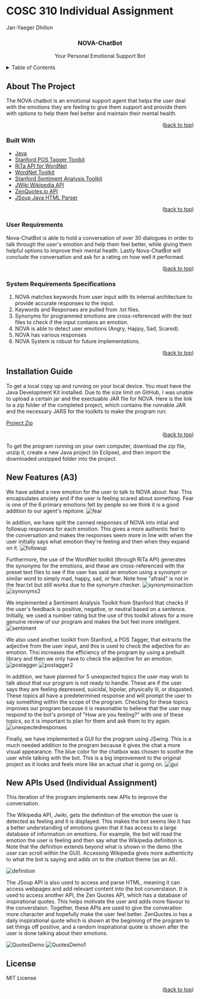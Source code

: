 # COSC 310 Individual Assignment
Jan-Yaeger Dhillon


<!--  PROJECT TITLE -->

<div align="center">
<h3 align="center">NOVA-ChatBot</h3>
  <p align="center">Your Personal Emotional Support Bot</p>
</div>

<!--  TABLE OF CONTENTS -->

<details>
  <summary>Table of Contents</summary>
  <ol>
    <li>
      <a href="#about-the-project">About The Project</a>
      <ul>
        <li><a href="#built-with">Built With</a></li>
        <li><a href="#user-requirements">User Requirements</a></li>
        <li><a href="#system-requirements">System Requirements Specifications</a></li>
      </ul>
    </li>
    <li>
      <a href="#Installation Guide">Installation Guide</a>
    </li>
    <li>
      <a href="#New Features (A3)">New Features (A3)</a>
    </li>
    <li>
    <a href="#New APIs used (Individual Assignment)">New APIs used (Individual Assignment)</a>
    <li><a href="#license">License</a></li>
  </ol>
</details>


<!-- ABOUT THE PROJECT -->
## About The Project

The NOVA chatbot is an emotional support agent that helps the user deal with the emotions they are feeling to give them support and provide them with options to  help them feel better and maintain their mental health. 


<p align="right">(<a href="#top">back to top</a>)</p>



### Built With

* [Java](https://www.java.com/en/)
* [Stanford POS Tagger Toolkit](https://nlp.stanford.edu/software/tagger.shtml)
* [RiTa API for WordNet](https://rednoise.org/rita/)
* [WordNet Toolkit](https://wordnet.princeton.edu/)
* [Stanford Sentiment Analysis Toolkit](https://nlp.stanford.edu/sentiment/)
* [JWiki Wikipedia API](https://github.com/viralvaghela/Jwiki)
* [ZenQuotes.io API](https://zenquotes.io)
* [JSoup Java HTML Parser](https://jsoup.org)

<p align="right">(<a href="#top">back to top</a>)</p>


### User Requirements

Nova-ChatBot is able to hold a conversation of over 30 dialogues in order to talk through the user's emotion and help them feel better, while giving them helpful options to improve their mental heatlh. Lastly Nova-ChatBot will conclude the conversation and ask for a rating on how well it performed. 

<p align="right">(<a href="#top">back to top</a>)</p>

### System Requirements Specifications

1. NOVA matches keywords from user input with its internal architecture to provide accurate responses to the input. 
2. Keywords and Responses are pulled from .txt files. 
3. Synonyms for programmed emotions are cross-referenced with the text files to check if the input contains an emotion.
4. NOVA is able to detect user emotions (Angry, Happy, Sad, Scared).
5. NOVA has various responses 
6. NOVA System is robust for future implementations. 

<p align="right">(<a href="#top">back to top</a>)</p>


<!-- INSTALLATION GUIDE -->

## Installation Guide

To get a local copy up and running on your local device. You must have the Java Development Kit installed. Due to the size limit on GitHub, I was unable to upload a certain jar and the exectuable JAR file for NOVA. Here is the link to a zip folder of the completed project, which contains the runnable JAR and the necessary JARS for the toolkits to make the program run: 

[Project Zip](https://drive.google.com/file/d/1S4_HC_R2weywpceMh--Sopgen1ce32ES/view?usp=sharing)

<p align="right">(<a href="#top">back to top</a>)</p>

To get the program running on your own computer, download the zip file, unzip it, create a new Java project (in Eclipse), and then import the downloaded unzipped folder into the project.

<!-- NEW FEATURES (A3) -->

## New Features (A3)

We have added a new emotion for the user to talk to NOVA about: fear. This encapsulates anxiety and if the user is feeling scared about something. Fear is one of the 6 primary emotions felt by people so we think it is a good addition to our agent's repitoire. 
![fear](./novafear.png)

In addtion, we have split the canned responses of NOVA into intial and followup responses for each emotion. This gives a more authentic feel to the conversation and makes the responses seem more in line with when the user initially says what emotion they're feeling and then when they expand on it.
![followup](./novafollowup.png)

Furthermore, the use of the WordNet toolkit (through RiTa API) generates the synonyms for the emotions, and these are cross-referenced with the preset text files to see if the user has said an emotion using a synonym or similar word to simply mad, happy, sad, or fear. Note how "afraid" is not in the fear.txt but still works due to the synonym checker.
![synonymsinaction](./synonymsinaction.png)
![synonyms2](./synonymchecker.png)


We implemented a Sentiment Analysis Toolkit from Stanford that checks if the user's feedback is positive, negative, or neutral based on a sentence. Initially, we used a number rating but the use of this toolkit allows for a more genuine review of our program and makes the bot feel more intelligent. 
![sentiment](./novarating.png)

We also used another toolkit from Stanford, a POS Tagger, that extracts the adjective from the user input, and this is used to check the adjective for an emotion. Thsi increases the efficiency of the program by using a prebuilt library and then we only have to check the adjective for an emotion.
![postagger](postagger.png)
![postagger2](postaggerinaction.png)

In addition, we have planned for 5 unexpected topics the user may wish to talk about that our program is not ready to handle. These are if the user says they are feeling depressed, suicidal, bipolar, physically ill, or disgusted. These topics all have a predetermined response and will prompt the user to say something within the scope of the program. Checking for these topics improves our program because it is reasonable to believe that the user may respond to the bot's prompt of "How are you feeling?" with one of these topics, so it is important to plan for them and ask them to try again. 
![unexpectedresponses](./novaunexpectedtopics.png)

Finally, we have implemented a GUI for the program using JSwing. This is a much needed addition to the program because it gives the chat a more visual appearance. The blue color for the chatbox was chosen to soothe the user while talking with the bot. This is a big improvement to the original project as it looks and feels more like an actual chat is going on. 
![gui](./novagui.png)

<!-- NEW APIs USED (INDIVIDUAL ASSIGNMENT) -->

## New APIs Used (Individual Assignment)

This iteration of the program implements new APIs to improve the conversation. 

The Wikipedia API, Jwiki, gets the definition of the emotion the user is detected as feeling and it is displayed. This makes the bot seems like it has a better understanding of emotions given that it has access to a large database of information on emotions. For example, the bot will read the emotion the user is feeling and then say what the Wikipedia definition is. Note that the definition extends beyond what is shown in the demo (the user can scroll within the GUI). Accessing Wikipedia gives more authenticity to what the bot is saying and adds on to the chatbot theme (as an AI). 

![definition](./DefinitionDemo.png)

The JSoup API is also used to access and parse HTML, meaning it can access webpages and add relevant content into the bot converstaion. It is used to access another API, the Zen Quotes API, which has a database of inspirational quotes. This helps motivate the user and adds more flavour to the converstaion. Together, these APIs are used to give the converation more character and hopefully make the user feel better. ZenQuotes.io has a daily inspirational quote which is shown at the beginning of the program to set things off positive, and a random inspirational quote is shown after the user is done talking about their emotions. 

![QuotesDemo](./QuotesDemo.png)
![QuotesDemo1](./QuotesDemo1.png)

<!-- LICENSE -->

## License

MIT License 

<p align="right">(<a href="#top">back to top</a>)</p>
